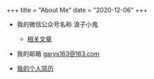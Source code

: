 +++
title = "About Me"
date = "2020-12-06"
+++


* 我的微信公众号名称 浪子小鬼
    - [相关文章](https://mp.weixin.qq.com/s/ayQzmDhuhpRA5Jl4tdso5Q)

* 我的邮箱 garys163@163.com

* [我的个人简历](../me2.pdf)
